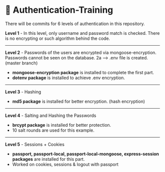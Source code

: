# 🔐 Authentication-Training

There will be commits for 6 levels of authentication in this repository.

**Level 1** - In this level, only username and password match is checked. There is no encrypting or such algorithm behind the code.

---

**Level 2** - Passwords of the users are encrypted via mongoose-encryption. Passwords cannot be seen on the database. 2a --> .env file is created. (master branch)
* **mongoose-encryption package** is installed to complete the first part.
* **dotenv package** is installed to achieve .env encryption.

---

**Level 3** - Hashing
* **md5 package** is installed for better encryption. (hash encryption)

---

**Level 4** - Salting and Hashing the Passwords
* **brcypt package** is installed for better protection. 
* 10 salt rounds are used for this example.

---

**Level 5** - Sessions + Cookies
* **passport, passport-local, passport-local-mongoose, express-session packages** are installed for this part.
* Worked on cookies, sessions & logout with passport
